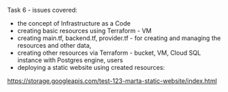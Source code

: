 Task 6 - issues covered:
- the concept of Infrastructure as a Code
- creating basic resources using Terraform - VM
- creating main.tf, backend.tf, provider.tf - for creating and managing the resources and other data,
- creating other resources via Terraform - bucket, VM, Cloud SQL instance with Postgres engine, users
- deploying a static website using created resources:

https://storage.googleapis.com/test-123-marta-static-website/index.html